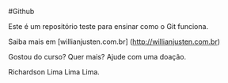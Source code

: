 #Github


Este é um repositório teste para ensinar como o Git funciona.

Saiba mais em [willianjusten.com.br] (http://willianjusten.com.br)

Gostou do curso? Quer mais? Ajude com uma doação.

Richardson Lima Lima Lima.
